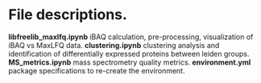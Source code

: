 # File descriptions.
**libfreelib_maxlfq.ipynb** iBAQ calculation, pre-processing, visualization of iBAQ vs MaxLFQ data.
**clustering.ipynb** clustering analysis and identification of differentially expressed proteins between leiden groups.
**MS_metrics.ipynb** mass spectrometry quality metrics.
**environment.yml** package specifications to re-create the environment.
